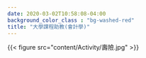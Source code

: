 ```yaml
---
date: 2020-03-02T10:58:08-04:00
background_color_class : "bg-washed-red"
title: "大學課程助教(會計學)"
---
```

{{< figure src="content/Activity/壽險.jpg" >}}
